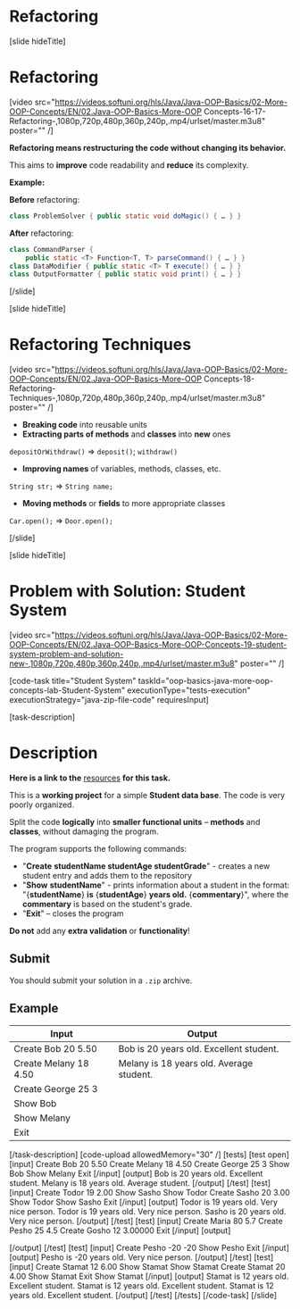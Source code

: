 # Refactoring

[slide hideTitle]

# Refactoring

[video src="https://videos.softuni.org/hls/Java/Java-OOP-Basics/02-More-OOP-Concepts/EN/02.Java-OOP-Basics-More-OOP Concepts-16-17-Refactoring-,1080p,720p,480p,360p,240p,.mp4/urlset/master.m3u8" poster="" /]

**Refactoring means restructuring the code without changing its behavior.**

This aims to **improve** code readability and **reduce** its complexity.

**Example:**

**Before** refactoring:

```java
class ProblemSolver { public static void doMagic() { … } }
```

**After** refactoring:

```java
class CommandParser { 
	public static <T> Function<T, T> parseCommand() { … } }
class DataModifier { public static <T> T execute() { … } }
class OutputFormatter { public static void print() { … } }
```
[/slide]

[slide hideTitle]

# Refactoring Techniques

[video src="https://videos.softuni.org/hls/Java/Java-OOP-Basics/02-More-OOP-Concepts/EN/02.Java-OOP-Basics-More-OOP Concepts-18-Refactoring-Techniques-,1080p,720p,480p,360p,240p,.mp4/urlset/master.m3u8" poster="" /]

- **Breaking code** into reusable units
- **Extracting parts of methods** and **classes** into **new** ones

`depositOrWithdraw()` => `deposit()`; `withdraw()`

- **Improving names** of variables, methods, classes, etc.

`String str;` => `String name;`

- **Moving methods** or **fields** to more appropriate classes

`Car.open();` => `Door.open();`

[/slide]

[slide hideTitle]
# Problem with Solution: Student System

[video src="https://videos.softuni.org/hls/Java/Java-OOP-Basics/02-More-OOP-Concepts/EN/02.Java-OOP-Basics-More-OOP-Concepts-19-student-system-problem-and-solution-new-,1080p,720p,480p,360p,240p,.mp4/urlset/master.m3u8" poster="" /]

[code-task title="Student System" taskId="oop-basics-java-more-oop-concepts-lab-Student-System" executionType="tests-execution" executionStrategy="java-zip-file-code" requiresInput]

[task-description]
# Description

**Here is a link to the** [resources](https://videos.softuni.org/resources/java/java-oop-basics/01-Java-OOP-basics-More-OOP-Concepts-Lab-Resources.zip) **for this task.**

This is a **working project** for a simple **Student data base**. The code is very poorly organized. 

Split the code **logically** into **smaller functional units** – **methods** and **classes**, without damaging the program.

The program supports the following commands:

- "**Create** **studentName studentAge studentGrade**" - creates a new student entry and adds them to the repository
- "**Show** **studentName**" - prints information about a student in the format:
"\{**studentName**\} **is** \{**studentAge**\} **years old.** \{**commentary**\}", where the **commentary** is based on the student's grade.
- "**Exit**" – closes the program

**Do not** add any **extra validation** or **functionality**!

## Submit

You should submit your solution in a `.zip` archive.

## Example
| **Input** | **Output** |
| --- | --- |
| Create Bob 20 5.50 | Bob is 20 years old. Excellent student. |
| Create Melany 18 4.50 | Melany is 18 years old. Average student. |
| Create George 25 3 |  |
| Show Bob |  |
| Show Melany |  |
| Exit |  |

[/task-description]
[code-upload allowedMemory="30" /]
[tests]
[test open]
[input]
Create Bob 20 5.50
Create Melany 18 4.50
Create George 25 3
Show Bob
Show Melany
Exit
[/input]
[output]
Bob is 20 years old. Excellent student.
Melany is 18 years old. Average student.
[/output]
[/test]
[test]
[input]
Create Todor 19 2.00
Show Sasho
Show Todor
Create Sasho 20 3.00
Show Todor
Show Sasho
Exit
[/input]
[output]
Todor is 19 years old. Very nice person.
Todor is 19 years old. Very nice person.
Sasho is 20 years old. Very nice person.
[/output]
[/test]
[test]
[input]
Create Maria 80 5.7
Create Pesho 25 4.5
Create Gosho 12 3.00000
Exit
[/input]
[output]

[/output]
[/test]
[test]
[input]
Create Pesho -20 -20
Show Pesho
Exit
[/input]
[output]
Pesho is -20 years old. Very nice person.
[/output]
[/test]
[test]
[input]
Create Stamat 12 6.00
Show Stamat
Show Stamat
Create Stamat 20 4.00
Show Stamat
Exit
Show Stamat
[/input]
[output]
Stamat is 12 years old. Excellent student.
Stamat is 12 years old. Excellent student.
Stamat is 12 years old. Excellent student.
[/output]
[/test]
[/tests]
[/code-task]
[/slide]
